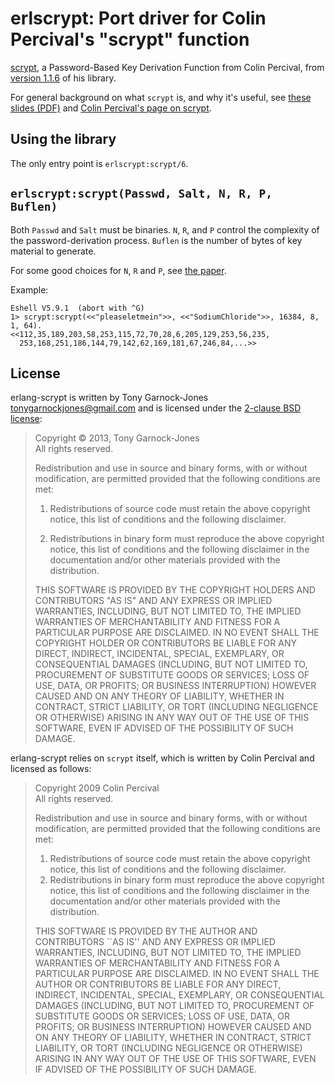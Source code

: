 # erlscrypt: Port driver for Colin Percival's "scrypt" function

[scrypt](http://www.tarsnap.com/scrypt.html), a Password-Based Key
Derivation Function from Colin Percival, from [version
1.1.6](http://www.tarsnap.com/scrypt/scrypt-1.1.6.tgz) of his library.

For general background on what `scrypt` is, and why it's useful, see
[these slides (PDF)](http://www.tarsnap.com/scrypt/scrypt-slides.pdf)
and [Colin Percival's page on
scrypt](http://www.tarsnap.com/scrypt.html).

## Using the library

The only entry point is `erlscrypt:scrypt/6`.

## ```erlscrypt:scrypt(Passwd, Salt, N, R, P, Buflen)```

Both `Passwd` and `Salt` must be binaries. `N`, `R`, and `P` control
the complexity of the password-derivation process. `Buflen` is the
number of bytes of key material to generate.

For some good choices for `N`, `R` and `P`, see [the
paper](http://www.tarsnap.com/scrypt/scrypt.pdf).

Example:

    Eshell V5.9.1  (abort with ^G)
    1> scrypt:scrypt(<<"pleaseletmein">>, <<"SodiumChloride">>, 16384, 8, 1, 64).
    <<112,35,189,203,58,253,115,72,70,28,6,205,129,253,56,235,
      253,168,251,186,144,79,142,62,169,181,67,246,84,...>>

## License

erlang-scrypt is written by Tony Garnock-Jones
<tonygarnockjones@gmail.com> and is licensed under the [2-clause BSD
license](http://opensource.org/licenses/BSD-2-Clause):

> Copyright &copy; 2013, Tony Garnock-Jones  
> All rights reserved.
>
> Redistribution and use in source and binary forms, with or without
> modification, are permitted provided that the following conditions
> are met:
>
> 1. Redistributions of source code must retain the above copyright
>    notice, this list of conditions and the following disclaimer.
>
> 2. Redistributions in binary form must reproduce the above copyright
>    notice, this list of conditions and the following disclaimer in
>    the documentation and/or other materials provided with the
>    distribution.
>
> THIS SOFTWARE IS PROVIDED BY THE COPYRIGHT HOLDERS AND CONTRIBUTORS
> "AS IS" AND ANY EXPRESS OR IMPLIED WARRANTIES, INCLUDING, BUT NOT
> LIMITED TO, THE IMPLIED WARRANTIES OF MERCHANTABILITY AND FITNESS
> FOR A PARTICULAR PURPOSE ARE DISCLAIMED. IN NO EVENT SHALL THE
> COPYRIGHT HOLDER OR CONTRIBUTORS BE LIABLE FOR ANY DIRECT, INDIRECT,
> INCIDENTAL, SPECIAL, EXEMPLARY, OR CONSEQUENTIAL DAMAGES (INCLUDING,
> BUT NOT LIMITED TO, PROCUREMENT OF SUBSTITUTE GOODS OR SERVICES;
> LOSS OF USE, DATA, OR PROFITS; OR BUSINESS INTERRUPTION) HOWEVER
> CAUSED AND ON ANY THEORY OF LIABILITY, WHETHER IN CONTRACT, STRICT
> LIABILITY, OR TORT (INCLUDING NEGLIGENCE OR OTHERWISE) ARISING IN
> ANY WAY OUT OF THE USE OF THIS SOFTWARE, EVEN IF ADVISED OF THE
> POSSIBILITY OF SUCH DAMAGE.

erlang-scrypt relies on `scrypt` itself, which is written by Colin
Percival and licensed as follows:

> Copyright 2009 Colin Percival  
> All rights reserved.
>
> Redistribution and use in source and binary forms, with or without
> modification, are permitted provided that the following conditions
> are met:
>
> 1. Redistributions of source code must retain the above copyright
>    notice, this list of conditions and the following disclaimer.
> 2. Redistributions in binary form must reproduce the above copyright
>    notice, this list of conditions and the following disclaimer in the
>    documentation and/or other materials provided with the distribution.
>
> THIS SOFTWARE IS PROVIDED BY THE AUTHOR AND CONTRIBUTORS ``AS IS'' AND
> ANY EXPRESS OR IMPLIED WARRANTIES, INCLUDING, BUT NOT LIMITED TO, THE
> IMPLIED WARRANTIES OF MERCHANTABILITY AND FITNESS FOR A PARTICULAR PURPOSE
> ARE DISCLAIMED.  IN NO EVENT SHALL THE AUTHOR OR CONTRIBUTORS BE LIABLE
> FOR ANY DIRECT, INDIRECT, INCIDENTAL, SPECIAL, EXEMPLARY, OR CONSEQUENTIAL
> DAMAGES (INCLUDING, BUT NOT LIMITED TO, PROCUREMENT OF SUBSTITUTE GOODS
> OR SERVICES; LOSS OF USE, DATA, OR PROFITS; OR BUSINESS INTERRUPTION)
> HOWEVER CAUSED AND ON ANY THEORY OF LIABILITY, WHETHER IN CONTRACT, STRICT
> LIABILITY, OR TORT (INCLUDING NEGLIGENCE OR OTHERWISE) ARISING IN ANY WAY
> OUT OF THE USE OF THIS SOFTWARE, EVEN IF ADVISED OF THE POSSIBILITY OF
> SUCH DAMAGE.

